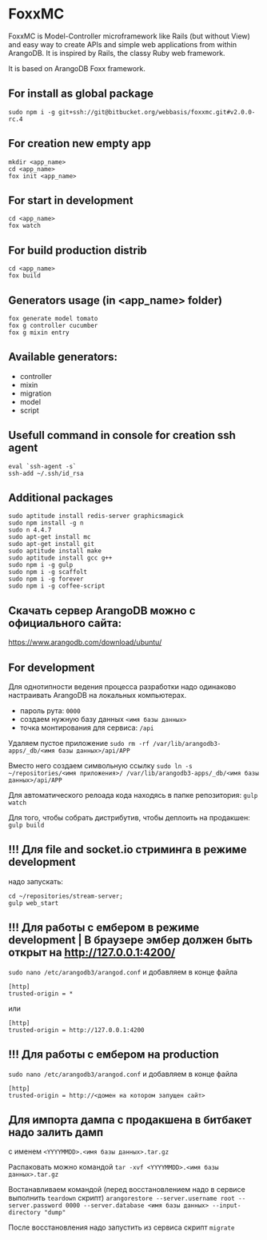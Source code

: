 FoxxMC
================================

FoxxMC is Model-Controller microframework like Rails (but without View)
and easy way to create APIs and simple web applications from
within ArangoDB. It is inspired by Rails, the classy Ruby web
framework.

It is based on ArangoDB Foxx framework.

## For install as global package
```
sudo npm i -g git+ssh://git@bitbucket.org/webbasis/foxxmc.git#v2.0.0-rc.4
```

## For creation new empty app
```
mkdir <app_name>
cd <app_name>
fox init <app_name>
```

## For start in development
```
cd <app_name>
fox watch
```

## For build production distrib
```
cd <app_name>
fox build
```

## Generators usage (in <app_name> folder)
```
fox generate model tomato
fox g controller cucumber
fox g mixin entry
```

## Available generators:
* controller
* mixin
* migration
* model
* script


## Usefull command in console for creation ssh agent
```
eval `ssh-agent -s`
ssh-add ~/.ssh/id_rsa

```

## Additional packages
```
sudo aptitude install redis-server graphicsmagick
sudo npm install -g n
sudo n 4.4.7
sudo apt-get install mc
sudo apt-get install git
sudo aptitude install make
sudo aptitude install gcc g++
sudo npm i -g gulp
sudo npm i -g scaffolt
sudo npm i -g forever
sudo npm i -g coffee-script
```


## Скачать сервер ArangoDB можно с официального сайта:

https://www.arangodb.com/download/ubuntu/

## For development

Для однотипности ведения процесса разработки надо одинаково настраивать ArangoDB
на локальных компьютерах.
* пароль рута: `0000`
* создаем нужную базу данных `<имя базы данных>`
* точка монтирования для сервиса: `/api`

Удаляем пустое приложение
`sudo rm -rf /var/lib/arangodb3-apps/_db/<имя базы данных>/api/APP`

Вместо него создаем символьную ссылку
`sudo ln -s ~/repositories/<имя приложения>/ /var/lib/arangodb3-apps/_db/<имя базы данных>/api/APP`

Для автоматического релоада кода находясь в папке репозитория:
`gulp watch`

Для того, чтобы собрать дистрибутив, чтобы деплоить на продакшен:
`gulp build`

## !!! Для file and socket.io стриминга в режиме development
надо запускать:
```
cd ~/repositories/stream-server;
gulp web_start

```

## !!! Для работы с ембером в режиме development | В браузере эмбер должен быть открыт на http://127.0.0.1:4200/
`sudo nano /etc/arangodb3/arangod.conf`
и добавляем в конце файла
```
[http]
trusted-origin = *
```
или
```
[http]
trusted-origin = http://127.0.0.1:4200
```

## !!! Для работы с ембером на production
`sudo nano /etc/arangodb3/arangod.conf`
и добавляем в конце файла
```
[http]
trusted-origin = http://<домен на котором запущен сайт>
```


## Для импорта дампа с продакшена в битбакет надо залить дамп

с именем `<YYYYMMDD>.<имя базы данных>.tar.gz`

Распаковать можно командой
`tar -xvf <YYYYMMDD>.<имя базы данных>.tar.gz`

Востанавливаем командой (перед восстановлением надо в сервисе выполнить `teardown` скрипт)
`arangorestore --server.username root --server.password 0000 --server.database <имя базы данных> --input-directory "dump"`

После восстановления надо запустить из сервиса скрипт `migrate`
